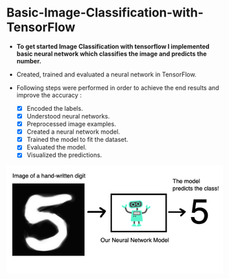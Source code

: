 # Basic-Image-Classification-with-TensorFlow
- **To get started Image Classification with tensorflow I implemented basic neural network which classifies the image and predicts the number.**
- Created, trained and evaluated a neural network in TensorFlow.

- Following steps were performed in order to achieve the end results and improve the accuracy :
   - [x] Encoded the labels.
   - [x] Understood neural networks.
   - [x] Preprocessed image examples.
   - [x] Created a neural network model.
   - [x] Trained the model to fit the dataset.
   - [x] Evaluated the model.
   - [x] Visualized the predictions.
 
 ![](images/1_1.png)
 
